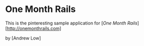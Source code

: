# One Month Rails

This is the pinteresting sample application for
[*One Month Rails*][http://onemonthrails.com]

by [Andrew Low]
